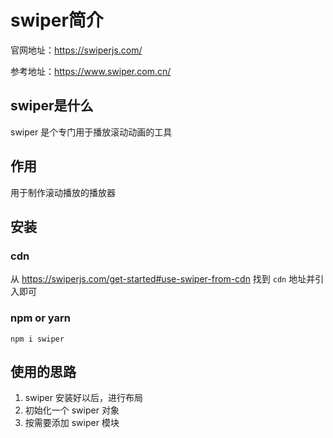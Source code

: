 # swiper简介

官网地址：<https://swiperjs.com/>

参考地址：<https://www.swiper.com.cn/>

## swiper是什么
swiper 是个专门用于播放滚动动画的工具

## 作用
用于制作滚动播放的播放器

## 安装

### cdn

从 <https://swiperjs.com/get-started#use-swiper-from-cdn> 找到 `cdn` 地址并引入即可

### npm or yarn

```shell
npm i swiper
```

## 使用的思路

1. swiper 安装好以后，进行布局
2. 初始化一个 swiper 对象
3. 按需要添加 swiper 模块
